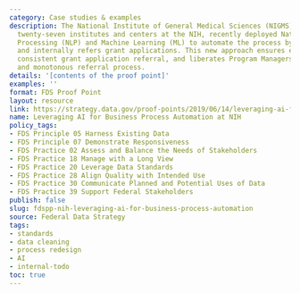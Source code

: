 ```yaml
---
category: Case studies & examples
description: The National Institute of General Medical Sciences (NIGMS), one of the
  twenty-seven institutes and centers at the NIH, recently deployed Natural Language
  Processing (NLP) and Machine Learning (ML) to automate the process by which it receives
  and internally refers grant applications. This new approach ensures efficient and
  consistent grant application referral, and liberates Program Managers from the labor-intensive
  and monotonous referral process.
details: '[contents of the proof point]'
examples: ''
format: FDS Proof Point
layout: resource
link: https://strategy.data.gov/proof-points/2019/06/14/leveraging-ai-for-business-process-automation-nih/
name: Leveraging AI for Business Process Automation at NIH
policy_tags:
- FDS Principle 05 Harness Existing Data
- FDS Principle 07 Demonstrate Responsiveness
- FDS Practice 02 Assess and Balance the Needs of Stakeholders
- FDS Practice 18 Manage with a Long View
- FDS Practice 20 Leverage Data Standards
- FDS Practice 28 Align Quality with Intended Use
- FDS Practice 30 Communicate Planned and Potential Uses of Data
- FDS Practice 39 Support Federal Stakeholders
publish: false
slug: fdspp-nih-leveraging-ai-for-business-process-automation
source: Federal Data Strategy
tags:
- standards
- data cleaning
- process redesign
- AI
- internal-todo
toc: true
---
```

